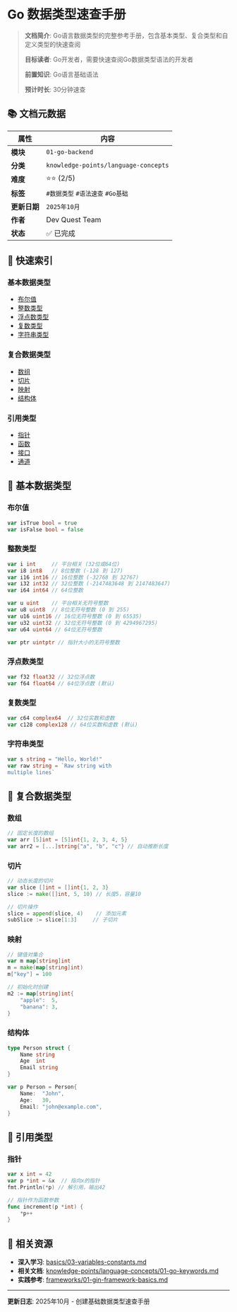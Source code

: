# Go 数据类型速查手册

> **文档简介**: Go语言数据类型的完整参考手册，包含基本类型、复合类型和自定义类型的快速查阅
>
> **目标读者**: Go开发者，需要快速查阅Go数据类型语法的开发者
>
> **前置知识**: Go语言基础语法
>
> **预计时长**: 30分钟速查

## 📚 文档元数据

| 属性 | 内容 |
|------|------|
| **模块** | `01-go-backend` |
| **分类** | `knowledge-points/language-concepts` |
| **难度** | ⭐⭐ (2/5) |
| **标签** | `#数据类型` `#语法速查` `#Go基础` |
| **更新日期** | `2025年10月` |
| **作者** | Dev Quest Team |
| **状态** | ✅ 已完成 |

## 🎯 快速索引

### 基本数据类型
- [布尔值](#布尔值)
- [整数类型](#整数类型)
- [浮点数类型](#浮点数类型)
- [复数类型](#复数类型)
- [字符串类型](#字符串类型)

### 复合数据类型
- [数组](#数组)
- [切片](#切片)
- [映射](#映射)
- [结构体](#结构体)

### 引用类型
- [指针](#指针)
- [函数](#函数)
- [接口](#接口)
- [通道](#通道)

## 📖 基本数据类型

### 布尔值
```go
var isTrue bool = true
var isFalse bool = false
```

### 整数类型
```go
var i int     // 平台相关 (32位或64位)
var i8 int8   // 8位整数 (-128 到 127)
var i16 int16 // 16位整数 (-32768 到 32767)
var i32 int32 // 32位整数 (-2147483648 到 2147483647)
var i64 int64 // 64位整数

var u uint    // 平台相关无符号整数
var u8 uint8  // 8位无符号整数 (0 到 255)
var u16 uint16 // 16位无符号整数 (0 到 65535)
var u32 uint32 // 32位无符号整数 (0 到 4294967295)
var u64 uint64 // 64位无符号整数

var ptr uintptr // 指针大小的无符号整数
```

### 浮点数类型
```go
var f32 float32 // 32位浮点数
var f64 float64 // 64位浮点数 (默认)
```

### 复数类型
```go
var c64 complex64  // 32位实数和虚数
var c128 complex128 // 64位实数和虚数 (默认)
```

### 字符串类型
```go
var s string = "Hello, World!"
var raw string = `Raw string with
multiple lines`
```

## 📖 复合数据类型

### 数组
```go
// 固定长度的数组
var arr [5]int = [5]int{1, 2, 3, 4, 5}
var arr2 = [...]string{"a", "b", "c"} // 自动推断长度
```

### 切片
```go
// 动态长度的切片
var slice []int = []int{1, 2, 3}
slice := make([]int, 5, 10) // 长度5，容量10

// 切片操作
slice = append(slice, 4)    // 添加元素
subSlice := slice[1:3]     // 子切片
```

### 映射
```go
// 键值对集合
var m map[string]int
m = make(map[string]int)
m["key"] = 100

// 初始化时创建
m2 := map[string]int{
    "apple":  5,
    "banana": 3,
}
```

### 结构体
```go
type Person struct {
    Name string
    Age  int
    Email string
}

var p Person = Person{
    Name:  "John",
    Age:   30,
    Email: "john@example.com",
}
```

## 📖 引用类型

### 指针
```go
var x int = 42
var p *int = &x  // 指向x的指针
fmt.Println(*p) // 解引用，输出42

// 指针作为函数参数
func increment(p *int) {
    *p++
}
```

## 🔗 相关资源

- **深入学习**: [basics/03-variables-constants.md](../../basics/03-variables-constants.md)
- **相关文档**: [knowledge-points/language-concepts/01-go-keywords.md](01-go-keywords.md)
- **实践参考**: [frameworks/01-gin-framework-basics.md](../../frameworks/01-gin-framework-basics.md)

---

**更新日志**: 2025年10月 - 创建基础数据类型速查手册
